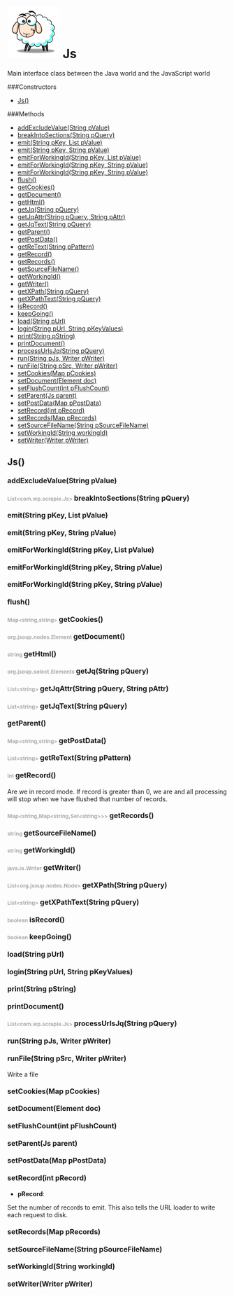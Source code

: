 ![Scrapie](../src/main/images/sheepVerySmall.png) Js
=====


Main interface class between the Java world and the JavaScript world




###Constructors
- [Js()](#2316330)

###Methods
- [addExcludeValue(String pValue)](#1526343849)
- [breakIntoSections(String pQuery)](#70747965)
- [emit(String pKey, List pValue)](#856545347)
- [emit(String pKey, String pValue)](#-411319946)
- [emitForWorkingId(String pKey, List pValue)](#294587270)
- [emitForWorkingId(String pKey, String pValue)](#712847353)
- [emitForWorkingId(String pKey, String pValue)](#712847353)
- [flush()](#-760377595)
- [getCookies()](#216551706)
- [getDocument()](#-1112689838)
- [getHtml()](#488960226)
- [getJq(String pQuery)](#1932918093)
- [getJqAttr(String pQuery, String pAttr)](#-51822634)
- [getJqText(String pQuery)](#-1192716576)
- [getParent()](#-1041905503)
- [getPostData()](#874444513)
- [getReText(String pPattern)](#-1271561236)
- [getRecord()](#1278664328)
- [getRecords()](#983960589)
- [getSourceFileName()](#-205233319)
- [getWorkingId()](#-511304457)
- [getWriter()](#231446058)
- [getXPath(String pQuery)](#1521535043)
- [getXPathText(String pQuery)](#2138633942)
- [isRecord()](#-1592506276)
- [keepGoing()](#-44872394)
- [load(String pUrl)](#410534269)
- [login(String pUrl, String pKeyValues)](#-1781132244)
- [print(String pString)](#1360788028)
- [printDocument()](#-994781719)
- [processUrlsJq(String pQuery)](#1836584528)
- [run(String pJs, Writer pWriter)](#336624440)
- [runFile(String pSrc, Writer pWriter)](#-598366243)
- [setCookies(Map pCookies)](#1384324107)
- [setDocument(Element doc)](#175956064)
- [setFlushCount(int pFlushCount)](#1418642554)
- [setParent(Js parent)](#1391625220)
- [setPostData(Map pPostData)](#-1860901489)
- [setRecord(int pRecord)](#-1092772818)
- [setRecords(Map pRecords)](#1456381227)
- [setSourceFileName(String pSourceFileName)](#817008066)
- [setWorkingId(String workingId)](#-1064871666)
- [setWriter(Writer pWriter)](#1581417664)


<a name="2316330">Js</a>()
-----


#### <a style="font-size:16px;" name="1526343849">addExcludeValue</a><span style="font-size:16px;">(String pValue)</span>

#### <span style="font-size:12px;color:#AAAAAA">List&lt;com.wp.scrapie.Js&gt;</span> <a style="font-size:16px;" name="70747965">breakIntoSections</a><span style="font-size:16px;">(String pQuery)</span>

#### <a style="font-size:16px;" name="856545347">emit</a><span style="font-size:16px;">(String pKey, List pValue)</span>

#### <a style="font-size:16px;" name="-411319946">emit</a><span style="font-size:16px;">(String pKey, String pValue)</span>

#### <a style="font-size:16px;" name="294587270">emitForWorkingId</a><span style="font-size:16px;">(String pKey, List pValue)</span>

#### <a style="font-size:16px;" name="712847353">emitForWorkingId</a><span style="font-size:16px;">(String pKey, String pValue)</span>

#### <a style="font-size:16px;" name="712847353">emitForWorkingId</a><span style="font-size:16px;">(String pKey, String pValue)</span>

#### <a style="font-size:16px;" name="-760377595">flush</a><span style="font-size:16px;">()</span>

#### <span style="font-size:12px;color:#AAAAAA">Map&lt;string,string&gt;</span> <a style="font-size:16px;" name="216551706">getCookies</a><span style="font-size:16px;">()</span>

#### <span style="font-size:12px;color:#AAAAAA">org.jsoup.nodes.Element</span> <a style="font-size:16px;" name="-1112689838">getDocument</a><span style="font-size:16px;">()</span>

#### <span style="font-size:12px;color:#AAAAAA">string</span> <a style="font-size:16px;" name="488960226">getHtml</a><span style="font-size:16px;">()</span>

#### <span style="font-size:12px;color:#AAAAAA">org.jsoup.select.Elements</span> <a style="font-size:16px;" name="1932918093">getJq</a><span style="font-size:16px;">(String pQuery)</span>

#### <span style="font-size:12px;color:#AAAAAA">List&lt;string&gt;</span> <a style="font-size:16px;" name="-51822634">getJqAttr</a><span style="font-size:16px;">(String pQuery, String pAttr)</span>

#### <span style="font-size:12px;color:#AAAAAA">List&lt;string&gt;</span> <a style="font-size:16px;" name="-1192716576">getJqText</a><span style="font-size:16px;">(String pQuery)</span>

#### <a style="font-size:16px;" name="-1041905503">getParent</a><span style="font-size:16px;">()</span>

#### <span style="font-size:12px;color:#AAAAAA">Map&lt;string,string&gt;</span> <a style="font-size:16px;" name="874444513">getPostData</a><span style="font-size:16px;">()</span>

#### <span style="font-size:12px;color:#AAAAAA">List&lt;string&gt;</span> <a style="font-size:16px;" name="-1271561236">getReText</a><span style="font-size:16px;">(String pPattern)</span>

#### <span style="font-size:12px;color:#AAAAAA">int</span> <a style="font-size:16px;" name="1278664328">getRecord</a><span style="font-size:16px;">()</span>

Are we in record mode.  If record is greater than 0, we are and all processing will
stop when we have flushed that number of records.



#### <span style="font-size:12px;color:#AAAAAA">Map&lt;string,Map&lt;string,Set&lt;string&gt;&gt;&gt;</span> <a style="font-size:16px;" name="983960589">getRecords</a><span style="font-size:16px;">()</span>

#### <span style="font-size:12px;color:#AAAAAA">string</span> <a style="font-size:16px;" name="-205233319">getSourceFileName</a><span style="font-size:16px;">()</span>

#### <span style="font-size:12px;color:#AAAAAA">string</span> <a style="font-size:16px;" name="-511304457">getWorkingId</a><span style="font-size:16px;">()</span>

#### <span style="font-size:12px;color:#AAAAAA">java.io.Writer</span> <a style="font-size:16px;" name="231446058">getWriter</a><span style="font-size:16px;">()</span>

#### <span style="font-size:12px;color:#AAAAAA">List&lt;org.jsoup.nodes.Node&gt;</span> <a style="font-size:16px;" name="1521535043">getXPath</a><span style="font-size:16px;">(String pQuery)</span>

#### <span style="font-size:12px;color:#AAAAAA">List&lt;string&gt;</span> <a style="font-size:16px;" name="2138633942">getXPathText</a><span style="font-size:16px;">(String pQuery)</span>

#### <span style="font-size:12px;color:#AAAAAA">boolean</span> <a style="font-size:16px;" name="-1592506276">isRecord</a><span style="font-size:16px;">()</span>

#### <span style="font-size:12px;color:#AAAAAA">boolean</span> <a style="font-size:16px;" name="-44872394">keepGoing</a><span style="font-size:16px;">()</span>

#### <a style="font-size:16px;" name="410534269">load</a><span style="font-size:16px;">(String pUrl)</span>

#### <a style="font-size:16px;" name="-1781132244">login</a><span style="font-size:16px;">(String pUrl, String pKeyValues)</span>

#### <a style="font-size:16px;" name="1360788028">print</a><span style="font-size:16px;">(String pString)</span>

#### <a style="font-size:16px;" name="-994781719">printDocument</a><span style="font-size:16px;">()</span>

#### <span style="font-size:12px;color:#AAAAAA">List&lt;com.wp.scrapie.Js&gt;</span> <a style="font-size:16px;" name="1836584528">processUrlsJq</a><span style="font-size:16px;">(String pQuery)</span>

#### <a style="font-size:16px;" name="336624440">run</a><span style="font-size:16px;">(String pJs, Writer pWriter)</span>

#### <a style="font-size:16px;" name="-598366243">runFile</a><span style="font-size:16px;">(String pSrc, Writer pWriter)</span>

Write a file



#### <a style="font-size:16px;" name="1384324107">setCookies</a><span style="font-size:16px;">(Map pCookies)</span>

#### <a style="font-size:16px;" name="175956064">setDocument</a><span style="font-size:16px;">(Element doc)</span>

#### <a style="font-size:16px;" name="1418642554">setFlushCount</a><span style="font-size:16px;">(int pFlushCount)</span>

#### <a style="font-size:16px;" name="1391625220">setParent</a><span style="font-size:16px;">(Js parent)</span>

#### <a style="font-size:16px;" name="-1860901489">setPostData</a><span style="font-size:16px;">(Map pPostData)</span>

#### <a style="font-size:16px;" name="-1092772818">setRecord</a><span style="font-size:16px;">(int pRecord)</span>
- <b>pRecord</b>: 

Set the number of records to emit. This also tells the URL loader to
write each request to disk.



#### <a style="font-size:16px;" name="1456381227">setRecords</a><span style="font-size:16px;">(Map pRecords)</span>

#### <a style="font-size:16px;" name="817008066">setSourceFileName</a><span style="font-size:16px;">(String pSourceFileName)</span>

#### <a style="font-size:16px;" name="-1064871666">setWorkingId</a><span style="font-size:16px;">(String workingId)</span>

#### <a style="font-size:16px;" name="1581417664">setWriter</a><span style="font-size:16px;">(Writer pWriter)</span>

